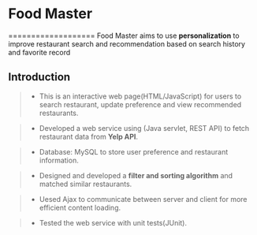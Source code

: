 # Food Master
===================
Food Master aims to use  **personalization** to improve restaurant search and recommendation based on search history and favorite record

Introduction
-------------
> - This is an interactive web page(HTML/JavaScript) for users to search restaurant, update preference and view recommended restaurants.

> - Developed a web service using (Java servlet, REST API) to fetch restaurant data from **Yelp API**.

> - Database: MySQL to store user preference and restaurant information.

> -	Designed and developed a **filter and sorting algorithm** and matched similar restaurants. 

>- Uesed Ajax to communicate between server and client for more efficient content loading. 

> - Tested the web service with unit tests(JUnit).



